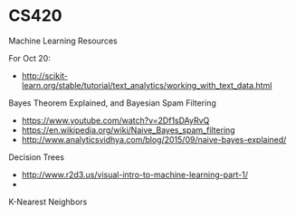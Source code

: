 # CS420
Machine Learning Resources



For Oct 20:

* http://scikit-learn.org/stable/tutorial/text_analytics/working_with_text_data.html


Bayes Theorem Explained, and Bayesian Spam Filtering

* https://www.youtube.com/watch?v=2Df1sDAyRvQ
* https://en.wikipedia.org/wiki/Naive_Bayes_spam_filtering
* http://www.analyticsvidhya.com/blog/2015/09/naive-bayes-explained/


Decision Trees

* http://www.r2d3.us/visual-intro-to-machine-learning-part-1/
* 


K-Nearest Neighbors
